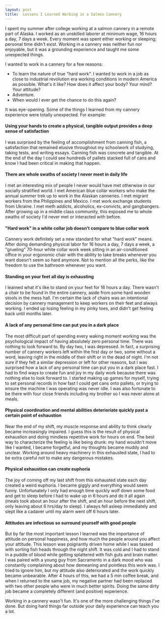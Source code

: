 ```yaml
---
layout: post
title:  Lessons I Learned Working in a Salmon Cannery
---
```


I spent my summer after college working at a salmon cannery in a remote part of Alaska. I worked as an unskilled laborer at minimum wage, 16 hours a day, 7 days a week. Every moment was spent either working or sleeping; personal time didn't exist. Working in a cannery was neither fun nor enjoyable, but it was a grounding experience and taught me some unexpected things.

I wanted to work in a cannery for a few reasons:

* To learn the nature of true "hard work". I wanted to work in a job as close to industrial revolution era working conditions in modern America as possible. What's it like? How does it affect your body? Your mind? Your attitude?
* Adventure.
* When would I ever get the chance to do this again?

It was eye-opening. Some of the things I learned from my cannery experience were totally unexpected. For example:


#### Using your hands to create a physical, tangible output provides a deep sense of satisfaction

I was surprised by the feeling of accomplishment from canning fish, a satisfaction that remained elusive throughout my schoolwork of studying, taking tests, and writing essays. Canning fish was concrete and tangible. At the end of the day I could see hundreds of pallets stacked full of cans and know I had been critical in making that happen.


#### There are whole swaths of society I never meet in daily life

I met an interesting mix of people I never would have met otherwise in our socially stratified world. I met American blue collar workers who make the annual summer trek up to work in the Alaskan canneries. I met migrant workers from the Philippines and Mexico. I met work exchange students from Ukraine. I met meth addicts, alcoholics, ex-convicts, and gangbangers. After growing up in a middle class community, this exposed me to whole swaths of society I'd never met or interacted with before.


#### "Hard work" in a white collar job doesn't compare to blue collar work

Cannery work definitely set a new standard for what "hard work" means. After doing demanding physical labor for 16 hours a day, 7 days a week, a "grueling" 70-hour white collar work week sitting in an air-conditioned office in your ergonomic chair with the ability to take breaks whenever you want doesn't seem so hard anymore. Not to mention all the perks, like the freedom to use the bathroom whenever you want.


#### Standing on your feet all day is exhausting

I learned what it's like to stand on your feet for 16 hours a day. There wasn't a chair to be found in the entire cannery, aside from some hard wooden stools in the mess hall. I'm certain the lack of chairs was an intentional decision by cannery management to keep workers on their feet and always working. I ended up losing feeling in my pinky toes, and didn't get feeling back until months later.


#### A lack of any personal time can put you in a dark place

The most difficult part of spending every waking moment working was the psychological impact of having absolutely zero personal time. There was nothing to look forward to. By day two, I was depressed. In fact, a surprising number of cannery workers left within the first day or two, some without a word, leaving right in the middle of their shift or in the dead of night. I'm not sure if they felt a similar depression or left for other reasons, but I was surprised how a lack of any personal time can put you in a dark place fast. I had to find ways to create fun and joy in my daily work because there was nothing else to look forward to. I started making up games for myself, trying to set personal records in how fast I could get cans onto pallets, or trying to ensure the machine I was operating was never idle. I was also fortunate to be there with four close friends including my brother so I was never alone at meals.


#### Physical coordination and mental abilities deterioriate quickly past a certain point of exhaustion

Near the end of my shift, my muscle response and ability to think clearly became increasingly impaired. I guess this is the result of physical exhaustion and doing mindless repetitive work for hours on end. The best way to characterize the feeling is like being drunk: my hand wouldn't move like I wanted, I became forgetful, and my thoughts became muddy and unclear. Working around heavy machinery in this exhausted state, I had to be extra careful not to make any dangerous mistakes.


#### Physical exhaustion can create euphoria

The joy of coming off my last shift from this exhausted state each day created a weird euphoria. I became giggly and everything would seem funny. Unfortunately I only had enough time quickly wolf down some food and get to sleep before I had to wake up in 6 hours and do it all again (meals took about an hour after the shift, and an hour before the next shift, only leaving about 6 hrs/day to sleep). I always fell asleep immediately and slept like a cadaver until my alarm went off 6 hours later.


#### Attitudes are infectious so surround yourself with good people

But by far the most important lesson I learned was the importance of attitude on personal happiness, and how much the people around you affect your attitude. This lesson was poignantly driven home while I was tasked with sorting fish heads through the night shift. It was cold and I had to stand in a puddle of blood while getting splattered with fish guts and brain matter. I was paired with a young guy from Sacramento in a dark mood who was constantly complaining about how demeaning and pointless this work was. I tried to ignore him, but my attitude also deteriorated and the work quickly became unbearable. After 4 hours of this, we had a 5 min coffee break, and when I returned to the same job, my negative partner had been replaced with two other people who were in much better spirits. Doing the same dirty job became a completely different (and positive) experience.


Working in a cannery wasn't fun. It's one of the more challenging things I've done. But doing hard things far outside your daily experience can teach you a lot.
